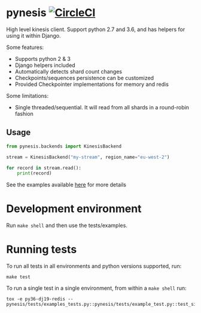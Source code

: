 pynesis [![CircleCI](https://circleci.com/gh/ticketea/pynesis.svg?style=svg&circle-token=7c5486e8508438ca0b70ef3d795c814d71ef91f4)](https://circleci.com/gh/ticketea/pynesis)
=======

High level kinesis client. Support python 2.7 and 3.6, and has
helpers for using it within Django.


Some features:
    
* Supports python 2 & 3
* Django helpers included
* Automatically detects shard count changes
* Checkpoints/sequences persistence can be customized
* Provided Checkpointer implementations for memory and redis

Some limitations:

* Single threaded/sequential. It will read from all shards in a
round-robin fashion



Usage
-----

```python
from pynesis.backends import KinesisBackend

stream = KinesisBackend("my-stream", region_name="eu-west-2")

for record in stream.read():
    print(record)

```


See the examples available [here](pynesis/tests/examples_tests.py) for 
more details


Development environment
=======================

Run `make shell` and then use the tests/examples.
 

Running tests
=============

To run all tests in all environments and python versions supported, run:
    
    make test
    
    
To run a single test in a single environment, from within a `make shell` run:

    tox -e py36-dj19-redis -- pynesis/tests/examples_tests.py::pynesis/tests/example_test.py::test_simple_reading_example
